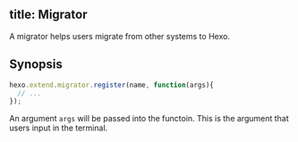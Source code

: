 title: Migrator
---
A migrator helps users migrate from other systems to Hexo.

## Synopsis

``` js
hexo.extend.migrator.register(name, function(args){
  // ...
});
```

An argument `args` will be passed into the functoin. This is the argument that users input in the terminal.
